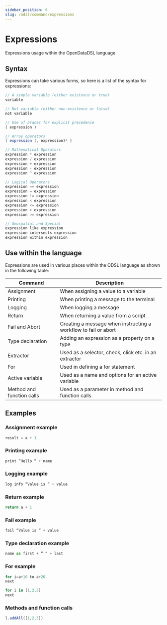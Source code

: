 ```yaml
---
sidebar_position: 6
slug: /odsl/command/expressions
---
```

Expressions
===========================

Expressions usage within the OpenDataDSL language

## Syntax

Expressions can take various forms, so here is a list of the syntax for expressions:
```js
// A simple variable (either existence or true)
variable

// Not variable (either non-existence or false)
not variable

// Use of braces for explicit precedence
( expression )

// Array operators
[ expression (, expression)* ]

// Mathematical Operators
expression * expression
expression / expression
expression + expression
expression - expression
expression ^ expression

// Logical Operators
expression == expression
expression = expression
expression != expression
expression < expression
expression <= expression
expression > expression
expression >= expression

// Geospatial and Special
expression like expression
expression intersects expression
expression within expression
```

## Use within the language

Expressions are used in various places within the ODSL language as shown in the following table:

|**Command**|**Description**|
|-|-|
|Assignment|When assigning a value to a variable|
|Printing|When printing a message to the terminal|
|Logging|When logging a message|
|Return|When returning a value from a script|
|Fail and Abort|Creating a message when instructing a workflow to fail or abort|
|Type declaration|Adding an expression as a property on a type|
|Extractor|Used as a selector, check, click etc. in an extractor|
|For|Used in defining a for statement|
|Active variable|Used as a name and options for an active variable|
|Method and function calls|Used as a parameter in method and function calls|


## Examples

### Assignment example
```js
result = a + 1
```

### Printing example
```js
print “Hello “ + name
```

### Logging example
```js
log info “Value is “ + value
```

### Return example
```js
return a + 1
```

### Fail example
```js
fail “Value is “ + value
```

### Type declaration example
```js
name as first + “ “ + last
```

### For example
```js
for i=a+10 to a+20
next

for i in [1,2,3]
next
```

### Methods and function calls
```js
l.addAll([1,2,3])
```
